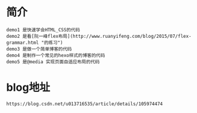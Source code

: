# 简介

    demo1 是快速学会HTML_CSS的代码
    demo2 是看[阮一峰flex布局](http://www.ruanyifeng.com/blog/2015/07/flex-grammar.html "的练习")
    demo3 是做一个简单博客的代码
    demo4 是制作一个常见的hexo样式的博客的代码
    demo5 是@media 实现页面自适应布局的代码
   
# blog地址
    https://blog.csdn.net/u013716535/article/details/105974474